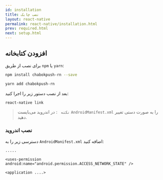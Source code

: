 ```yaml
---
id: installation
title: نصب چابک
layout: react-native
permalink: react-native/installation.html
prev: required.html
next: setup.html
---
```


## افزودن کتابخانه

برای نصب از طریق `npm` یا `yarn`:

```bash
npm install chabokpush-rn --save
```
```bash
yarn add chabokpush-rn
```
بعد از نصب دستور زیر را اجرا کنید:
```bash
react-native link
```
> `نکته ` : در اندروید می‌بایست `AndroidManifest.xml` را به صورت دستی تغییر دهید. 


### نصب اندروید

دسترسی زیر را به `AndroidManifest.xml` اضافه کنید:

```markup
.....

<uses-permission android:name="android.permission.ACCESS_NETWORK_STATE" />

<application ....>
```
